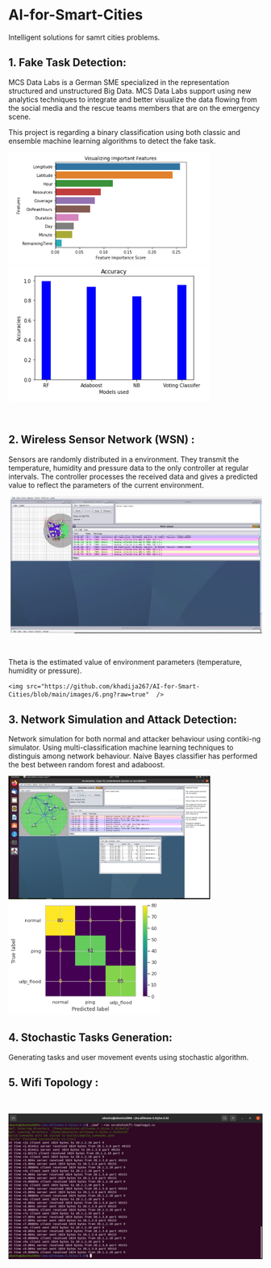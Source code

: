 # AI-for-Smart-Cities
Intelligent solutions for samrt cities problems.

## 1. Fake Task Detection:

MCS Data Labs is a German SME specialized in the representation structured and unstructured Big Data. 
MCS Data Labs support using new analytics techniques to integrate and better visualize the data flowing from the social media and the rescue teams members that are on the emergency scene.

This project is regarding a binary classification using both classic and ensemble machine learning algorithms to detect the fake task.

<p float="center">
  <img src="https://github.com/khadija267/AI-for-Smart-Cities/blob/main/images/1.png?raw=true" width="400" /> 
    <img src="https://github.com/khadija267/AI-for-Smart-Cities/blob/main/images/2.png?raw=true" width="400" /> 
</p>
<br>

## 2. Wireless Sensor Network (WSN) :
Sensors are randomly distributed in a environment. They transmit the temperature, humidity and pressure data to the only controller at regular intervals. The controller processes the received data and gives a predicted value to reflect the parameters of the current environment. 
<p float="center">
  <img src="https://github.com/khadija267/AI-for-Smart-Cities/blob/main/images/5.png?raw=true"/> 
</p>
<br>

Theta is the estimated value of environment parameters (temperature, humidity or pressure).


<p float="center">

    <img src="https://github.com/khadija267/AI-for-Smart-Cities/blob/main/images/6.png?raw=true"  /> 
</p>



## 3. Network Simulation and Attack Detection:
Network simulation for both normal and attacker behaviour using contiki-ng simulator.
Using multi-classification machine learning techniques to distinguis among network behaviour.
Naive Bayes classifier has performed the best between random forest and adaboost.
 
<p float="center">
  <img src="https://github.com/khadija267/AI-for-Smart-Cities/blob/main/images/3.png?raw=true" width="400" /> 
    <img src="https://github.com/khadija267/AI-for-Smart-Cities/blob/main/images/4.png?raw=true" width="300" /> 
</p>

## 4. Stochastic Tasks Generation:

Generating tasks and user movement events using stochastic algorithm. 



## 5. Wifi Topology :

<br>
<p float="center">
<img src="https://github.com/khadija267/AI-for-Smart-Cities/blob/main/images/2.jpeg?raw=true" /> 
</p>
